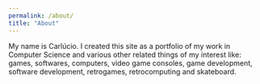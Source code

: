 ```yaml
---
permalink: /about/
title: "About"
---
```


My name is Carlúcio. I created this site as a portfolio of my work in Computer Science and various other related things of my interest like: games, softwares, computers, video game consoles, game development, software development, retrogames, retrocomputing and skateboard.